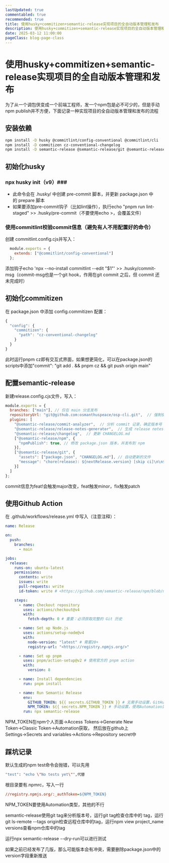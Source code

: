 ```yaml
---
lastUpdated: true
commentabled: true
recommended: true
title: 使用husky+commitizen+semantic-release实现项目的全自动版本管理和发布
description: 使用husky+commitizen+semantic-release实现项目的全自动版本管理和发布
date: 2025-03-12 11:00:00
pageClass: blog-page-class
---
```


# 使用husky+commitizen+semantic-release实现项目的全自动版本管理和发布 #

为了从一个调包侠变成一个前端工程师，发一个npm包是必不可少的，但是手动npm publish并不方便，下面记录一种实现项目的全自动版本管理和发布的流程

## 安装依赖 ##

```bash
npm install -D husky @commitlint/config-conventional @commitlint/cli
npm install -D commitizen cz-conventional-changelog
npm install -D semantic-release @semantic-release/git @semantic-release/changelog @semantic-release/npm
```

## 初始化husky ##

### npx husky init（v9）###

- 此命令会在 .husky/ 中创建 pre-commit 脚本，并更新 package.json 中的 prepare 脚本
- 如果要添加pre-commit钩子（比如lint操作），执行echo "pnpm run lint-staged" >> .husky/pre-commit（不要使用echo >，会覆盖文件）

### 使用commitlint校验commit信息（避免有人不用配置好的命令） ###

创建 commitlint.config.cjs并写入：
    
```javascript
  module.exports = {
    extends: ["@commitlint/config-conventional"]
  };
```
添加钩子echo 'npx --no-install commitlint --edit "$1"' >> .husky/commit-msg（commit-msg也是一个git hook，作用在git commit 之后，但 commit 还未完成时）

## 初始化commitizen ##

在 package.json 中添加 config.commitizen 配置：

```javascript
{
  "config": {
    "commitizen": {
      "path": "cz-conventional-changelog"
    }
  }
}
```

此时运行pnpm cz即有交互式界面，如果想更简化，可以在package.json的scripts中添加"commit": "git add . && pnpm cz && git push origin main"

## 配置semantic-release ##

新建release.config.cjs文件，写入：

```javascript
module.exports = {
  branches: ["main"], // 仅在 main 分支发布
  repositoryUrl: "git@github.com:osmanthuspeace/osp-cli.git",  // 强制使用 SSH（如果不允许https链接的话）
  plugins: [
    "@semantic-release/commit-analyzer",  // 分析 commit 记录，确定版本号（major/minor/patch）
    "@semantic-release/release-notes-generator",  // 生成 release notes
    "@semantic-release/changelog",  // 更新 CHANGELOG.md
    ["@semantic-release/npm", {
      "npmPublish": true, // 修改 package.json 版本，并发布到 npm
    }],
    ["@semantic-release/git", {
      "assets": ["package.json", "CHANGELOG.md"], // 自动更新的文件
      "message": "chore(release): ${nextRelease.version} [skip ci]\n\n${nextRelease.notes}"
    }]
  ]
};
```

commit信息为feat!会触发major改变，feat触发minor，fix触发patch

## 使用Github Action ##

在 .github/workflows/release.yml 中写入（注意注释）：

```yml
name: Release

on:
  push:
    branches:
      - main

jobs:
  release:
    runs-on: ubuntu-latest
    permissions:
      contents: write
      issues: write
      pull-requests: write
      id-token: write # <https://github.com/semantic-release/npm/blob/master/README.md#npm-provenance-on-github-actions>

    steps:
      - name: Checkout repository
        uses: actions/checkout@v4
        with:
          fetch-depth: 0 # 重要：必须获取完整的 Git 历史

      - name: Set up Node.js
        uses: actions/setup-node@v4
        with:
          node-version: "latest" # 需要20+
          registry-url: "<https://registry.npmjs.org/>"

      - name: Set up pnpm
        uses: pnpm/action-setup@v2 # 使用官方的 pnpm action
        with:
          version: 8

      - name: Install dependencies
        run: pnpm install

      - name: Run Semantic Release
        env:
          GITHUB_TOKEN: ${{ secrets.GITHUB_TOKEN }} # 无需手动设置，GitHub 会自动注入
          NPM_TOKEN: ${{ secrets.NPM_TOKEN }} # 手动设置，使用Automation类型的Token
        run: npx semantic-release
```

NPM_TOKEN在npm个人页面→Access Tokens→Generate New Token→Classic Token→Automation获取，
然后放在github上Settings→Secrets and variables→Actions→Repository secret中

## 踩坑记录 ##

默认生成的npm test命令会抛错，可以先用

```bash
"test": "echo \"No tests yet\"",代替
```

根目录要有.npmrc，写入一行

```ini
//registry.npmjs.org/:_authToken=${NPM_TOKEN}
```

NPM_TOKEN要使用Automation类型，其他的不行

semantic-release使用git tag来分析版本号，运行git tag检查仓库中的 tag，运行git ls-remote --tags origin检查远程仓库中的tag，运行npm view project_name versions查看npm仓库中的tag

运行npx semantic-release --dry-run可以进行测试

如果之前已经发布了几版，那么可能版本会有冲突，需要删除package.json中的version字段重新推送
